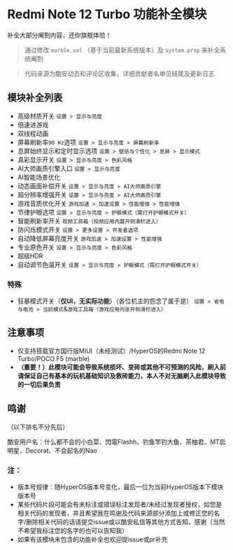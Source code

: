 # Redmi Note 12 Turbo 功能补全模块
补全大部分阉割内容，还你旗舰体验！
> 通过修改 `marble.xml` （基于当前最新系统版本）及 `system.prop` 来补全系统阉割

> 代码来源为酷安动态和评论区收集，详细贡献者名单见结尾及更新日志
## 模块补全列表
- 高级材质开关 `设置 > 显示与亮度`
- 倍速进游戏
- 双线程动画
- 屏幕刷新率`90 Hz`选项 `设置 > 显示与亮度 > 屏幕刷新率`
- 息屏始终显示和定时显示选项 `设置 > 壁纸与个性化 > 息屏 > 显示模式`
- 真彩显示开关 `设置 > 显示与亮度 > 色彩风格`
- AI大师画质引擎入口 `设置 > 显示与亮度`
- AI智能场景优化
- 动态画面补偿开关 `设置 > 显示与亮度 > AI大师画质引擎`
- 超分辨率增强开关 `设置 > 显示与亮度 > AI大师画质引擎`
- 游戏音质优化开关 `游戏加速 > 加速设置 > 性能增强 > 性能增强`
- 节律护眼选项 `设置 > 显示与亮度 > 护眼模式（需打开护眼模式开关）`
- 智能刷新率开关 `视频工具箱（视频应用内展开侧滑栏进入）`
- 防闪烁模式开关 `设置 > 更多设置 > 开发者选项`
- 自动降低屏幕亮度开关 `游戏加速 > 加速设置 > 性能增强`
- 专业原色开关 `设置 > 显示与亮度 > 色彩风格`
- 超级HDR
- 自动调节色温开关 `设置 > 显示与亮度 > 护眼模式（需打开护眼模式开关）`
### 特殊
- 狂暴模式开关（**仅UI，无实际功能**）（各位机主的怨念了属于是） `设置 > 省电与电池 > 当前模式`&`游戏工具箱（游戏应用内张开侧滑栏进入）`
## 注意事项
- 仅支持搭载官方国行版MIUI（未经测试）/HyperOS的Redmi Note 12 Turbo/POCO F5 (marble)
- **（重要！）此模块可能会导致系统损坏、变砖或其他不可预测的风险，刷入前请保证自己有基本的玩机基础知识及救砖能力，本人不对无脑刷入此模块导致的一切后果负责**
## 鸣谢
（以下排名不分先后）

酷安用户名：什么都不会的小白菜、閃電Flashh、钓鱼竿钓大鱼、茶柚君、MT启明星、Decorat、不会起名的Nao
### 注：
- 版本号规律：随HyperOS版本号变化，最后一位为当前HyperOS版本下模块版本号
- 某些代码片段可能会有未标注或错误标注发现者/未经过发现者授权，如您是相关代码的发现者，并且希望我在鸣谢及代码来源部分添加上或修正您的名字/删除相关代码的话请提交issue或以酷安私信等其他方式告知，感谢（当然不希望我标注您的名字的也可以告知我）
- 如果有该模块未包含的功能补全也欢迎提issue或pr补充